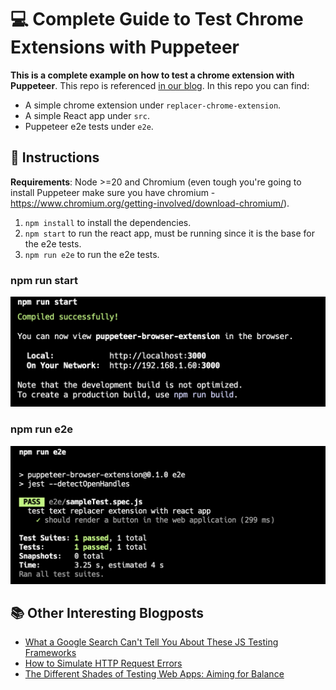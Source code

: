 # 💻 Complete Guide to Test Chrome Extensions with Puppeteer

**This is a complete example on how to test a chrome extension with Puppeteer**. This repo is referenced [in our blog](https://tweak-extension.com/blog/complete-guide-test-chrome-extension-puppeteer). In this repo you can find:

* A simple chrome extension under `replacer-chrome-extension`.
* A simple React app under `src`.
* Puppeteer e2e tests under `e2e`.

## 🔎 Instructions

**Requirements**: Node >=20 and Chromium (even tough you're going to install Puppeteer make sure you have chromium - https://www.chromium.org/getting-involved/download-chromium/).

1. `npm install` to install the dependencies.
1. `npm start` to run the react app, must be running since it is the base for the e2e tests.
1. `npm run e2e` to run the e2e tests.

### npm run start

![Screenshot of npm run start](./npm-run-start.png)

### npm run e2e

![Screenshot of npm run e2e](./npm-run-e2e.png)

## 📚 Other Interesting Blogposts

* [What a Google Search Can't Tell You About These JS Testing Frameworks](https://tweak-extension.com/blog/comparison-e2e-javascript-testing-frameworks)
* [How to Simulate HTTP Request Errors](https://tweak-extension.com/blog/how-to-simulate-error-http-request)
* [The Different Shades of Testing Web Apps: Aiming for Balance](https://tweak-extension.com/blog/web-application-testing)
